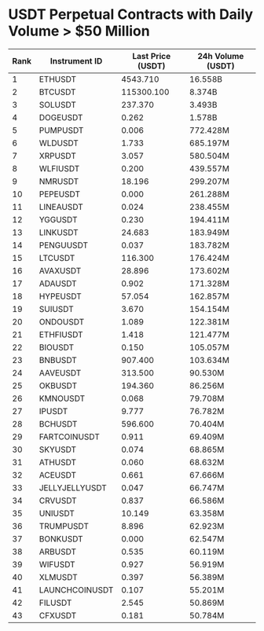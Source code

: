 # USDT Perpetual Contracts with Daily Volume > $50 Million

| Rank | Instrument ID | Last Price (USDT) | 24h Volume (USDT) |
|------|---------------|-------------------|-------------------|
| 1 | ETHUSDT | 4543.710 | 16.558B |
| 2 | BTCUSDT | 115300.100 | 8.374B |
| 3 | SOLUSDT | 237.370 | 3.493B |
| 4 | DOGEUSDT | 0.262 | 1.578B |
| 5 | PUMPUSDT | 0.006 | 772.428M |
| 6 | WLDUSDT | 1.733 | 685.197M |
| 7 | XRPUSDT | 3.057 | 580.504M |
| 8 | WLFIUSDT | 0.200 | 439.557M |
| 9 | NMRUSDT | 18.196 | 299.207M |
| 10 | PEPEUSDT | 0.000 | 261.288M |
| 11 | LINEAUSDT | 0.024 | 238.455M |
| 12 | YGGUSDT | 0.230 | 194.411M |
| 13 | LINKUSDT | 24.683 | 183.949M |
| 14 | PENGUUSDT | 0.037 | 183.782M |
| 15 | LTCUSDT | 116.300 | 176.424M |
| 16 | AVAXUSDT | 28.896 | 173.602M |
| 17 | ADAUSDT | 0.902 | 171.328M |
| 18 | HYPEUSDT | 57.054 | 162.857M |
| 19 | SUIUSDT | 3.670 | 154.154M |
| 20 | ONDOUSDT | 1.089 | 122.381M |
| 21 | ETHFIUSDT | 1.418 | 121.477M |
| 22 | BIOUSDT | 0.150 | 105.057M |
| 23 | BNBUSDT | 907.400 | 103.634M |
| 24 | AAVEUSDT | 313.500 | 90.530M |
| 25 | OKBUSDT | 194.360 | 86.256M |
| 26 | KMNOUSDT | 0.068 | 79.708M |
| 27 | IPUSDT | 9.777 | 76.782M |
| 28 | BCHUSDT | 596.600 | 70.404M |
| 29 | FARTCOINUSDT | 0.911 | 69.409M |
| 30 | SKYUSDT | 0.074 | 68.865M |
| 31 | ATHUSDT | 0.060 | 68.632M |
| 32 | ACEUSDT | 0.661 | 67.666M |
| 33 | JELLYJELLYUSDT | 0.047 | 66.747M |
| 34 | CRVUSDT | 0.837 | 66.586M |
| 35 | UNIUSDT | 10.149 | 63.358M |
| 36 | TRUMPUSDT | 8.896 | 62.923M |
| 37 | BONKUSDT | 0.000 | 62.547M |
| 38 | ARBUSDT | 0.535 | 60.119M |
| 39 | WIFUSDT | 0.927 | 56.919M |
| 40 | XLMUSDT | 0.397 | 56.389M |
| 41 | LAUNCHCOINUSDT | 0.107 | 55.201M |
| 42 | FILUSDT | 2.545 | 50.869M |
| 43 | CFXUSDT | 0.181 | 50.784M |
